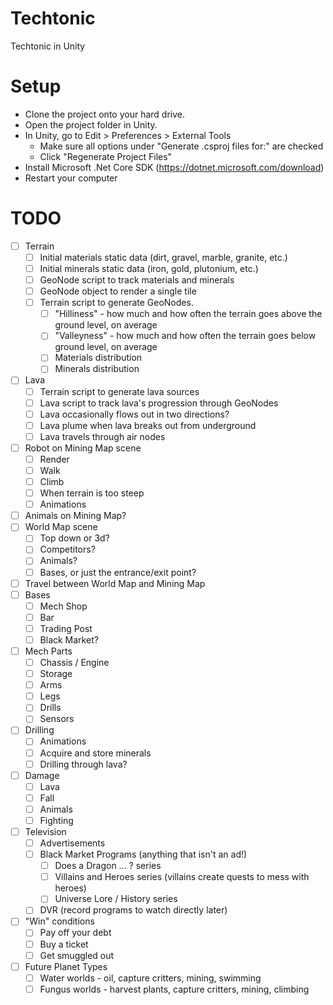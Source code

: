 # Techtonic
Techtonic in Unity

# Setup
- Clone the project onto your hard drive.
- Open the project folder in Unity.
- In Unity, go to Edit > Preferences > External Tools
  - Make sure all options under "Generate .csproj files for:" are checked
  - Click "Regenerate Project Files"
- Install Microsoft .Net Core SDK (https://dotnet.microsoft.com/download)
- Restart your computer

# TODO
- [ ] Terrain
  - [ ] Initial materials static data (dirt, gravel, marble, granite, etc.)
  - [ ] Initial minerals static data (iron, gold, plutonium, etc.)
  - [ ] GeoNode script to track materials and minerals
  - [ ] GeoNode object to render a single tile 
  - [ ] Terrain script to generate GeoNodes.
    - [ ] "Hilliness" - how much and how often the terrain goes above the ground level, on average
    - [ ] "Valleyness" - how much and how often the terrain goes below ground level, on average
    - [ ] Materials distribution
    - [ ] Minerals distribution
- [ ] Lava
  - [ ] Terrain script to generate lava sources
  - [ ] Lava script to track lava's progression through GeoNodes
  - [ ] Lava occasionally flows out in two directions?
  - [ ] Lava plume when lava breaks out from underground
  - [ ] Lava travels through air nodes
- [ ] Robot on Mining Map scene
  - [ ] Render
  - [ ] Walk
  - [ ] Climb
  - [ ] When terrain is too steep
  - [ ] Animations
- [ ] Animals on Mining Map?
- [ ] World Map scene
  - [ ] Top down or 3d?
  - [ ] Competitors?
  - [ ] Animals?
  - [ ] Bases, or just the entrance/exit point?
- [ ] Travel between World Map and Mining Map
- [ ] Bases
  - [ ] Mech Shop
  - [ ] Bar
  - [ ] Trading Post
  - [ ] Black Market?
- [ ] Mech Parts
  - [ ] Chassis / Engine
  - [ ] Storage
  - [ ] Arms
  - [ ] Legs
  - [ ] Drills
  - [ ] Sensors
- [ ] Drilling
  - [ ] Animations
  - [ ] Acquire and store minerals
  - [ ] Drilling through lava?
- [ ] Damage
  - [ ] Lava
  - [ ] Fall
  - [ ] Animals
  - [ ] Fighting
- [ ] Television
  - [ ] Advertisements
  - [ ] Black Market Programs (anything that isn't an ad!)
    - [ ] Does a Dragon ... ? series
    - [ ] Villains and Heroes series (villains create quests to mess with heroes)
    - [ ] Universe Lore / History series
  - [ ] DVR (record programs to watch directly later)
- [ ] "Win" conditions
  - [ ] Pay off your debt
  - [ ] Buy a ticket
  - [ ] Get smuggled out
- [ ] Future Planet Types
  - [ ] Water worlds - oil, capture critters, mining, swimming
  - [ ] Fungus worlds - harvest plants, capture critters, mining, climbing
